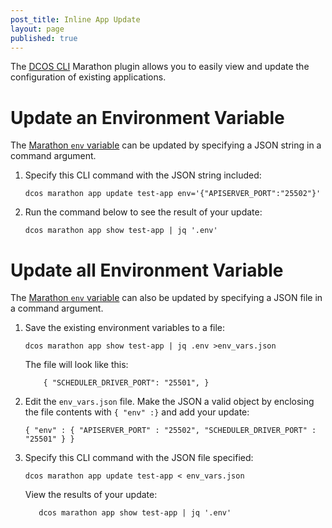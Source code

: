 ```yaml
---
post_title: Inline App Update
layout: page
published: true
---
```

The [DCOS CLI][1] Marathon plugin allows you to easily view and update the configuration of existing applications.

# Update an Environment Variable

The [Marathon `env` variable][2] can be updated by specifying a JSON string in a command argument.

1.  Specify this CLI command with the JSON string included:

        dcos marathon app update test-app env='{"APISERVER_PORT":"25502"}'


2.  Run the command below to see the result of your update:

        dcos marathon app show test-app | jq '.env'


# Update all Environment Variable

The [Marathon `env` variable][1] can also be updated by specifying a JSON file in a command argument.

1.  Save the existing environment variables to a file:

        dcos marathon app show test-app | jq .env >env_vars.json


    The file will look like this:

            { "SCHEDULER_DRIVER_PORT": "25501", }


2.  Edit the `env_vars.json` file. Make the JSON a valid object by enclosing the file contents with `{ "env" :}` and add your update:

        { "env" : { "APISERVER_PORT" : "25502", "SCHEDULER_DRIVER_PORT" : "25501" } }


3.  Specify this CLI command with the JSON file specified:

        dcos marathon app update test-app < env_vars.json


    View the results of your update:

           dcos marathon app show test-app | jq '.env'

 [1]: /usage/cli/
 [2]: https://mesosphere.github.io/marathon/docs/task-environment-vars.html